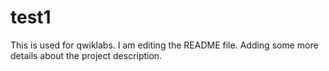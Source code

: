# test1
This is used for qwiklabs.
I am editing the README file. Adding some more details about the project description.
